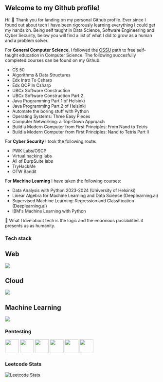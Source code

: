 ## Welcome to my Github profile!

Hi! 👋 Thank you for landing on my personal Github profile. Ever since I found out about tech I have been rigorously learning everything I could get my hands on. Being self taught in Data Science, Software Engineering and Cyber Security, below you will find a list of what I did to grow as a human and a problem solver.

For **General Computer Science**, I followed the  [OSSU](https://github.com/ossu/computer-science) path to free self-taught education in Computer Science. The following succesfully completed courses can be found on my Github:

- CS 50
- Algorithms & Data Structures
- Edx Intro To Csharp
- Edx OOP In Csharp
- UBCx Software Construction
- UBCx Software Construction Part 2
- Java Programming Part 1 of Helsinki
- Java Programming Part 2 of Helsinki
- Automate the boring stuff with Python
- Operating Systems: Three Easy Pieces
- Computer Networking: a Top-Down Approach
- Build a Modern Computer from First Principles: From Nand to Tetris
- Build a Modern Computer from First Principles: Nand to Tetris Part II

For **Cyber Security** I took the following route:

- PWK Labs/OSCP
- Virtual hacking labs
- All of BurpSuite labs
- TryHackMe
- OTW Bandit

For **Machine Learning** I have taken the following courses:
- Data Analysis with Python 2023-2024 (University of Helsinki)
- Linear Algebra for Machine Learning and Data Science (Deeplearning.ai)
- Supervised Machine Learning: Regression and Classification (Deeplearning.ai)
- IBM's Machine Learning with Python


🌱 What I love about tech is the logic and the enormous possibilities it presents us as humanity.


### Tech stack
## Web
<a href="https://skillicons.dev">
  <img src="https://skillicons.dev/icons?i=html,css,javascript,typescript,angular,react,redux,jest,nodejs,webpack&perline=" />
</a>

<br>

## Cloud
<a href="https://skillicons.dev">
  <img src="https://skillicons.dev/icons?i=bash,linux,mysql,postgresql,aws,gcp,docker&perline=" />
</a>

<br>

## Machine Learning
<a href="https://skillicons.dev">
  <img src="https://skillicons.dev/icons?i=python,anaconda&perline=" />
</a>

### Pentesting
<img src='https://upload.wikimedia.org/wikipedia/commons/thumb/2/2b/Kali-dragon-icon.svg/512px-Kali-dragon-icon.svg.png' width=45></img>
<img src='https://www.kali.org/tools/metasploit-framework/images/metasploit-framework-logo.svg' width=45></img>
<img src='https://www.kali.org/tools/burpsuite/images/burpsuite-logo.svg' width=45></img>
<img src='https://www.kali.org/tools/wireshark/images/wireshark-logo.svg' width=45></img>
<img src='https://www.kali.org/tools/metasploit-framework/images/metasploit-framework-logo.svg' width=45></img>
<img src='https://www.kali.org/tools/netcat/images/netcat-logo.svg' width=45></img>

<h3> Leetcode Stats </h3>

 ![Leetcode Stats](https://leetcard.jacoblin.cool/devj5?ext=heatmap&theme=dark)

<!--
**DevJ5/DevJ5** is a ✨ _special_ ✨ repository because its `README.md` (this file) appears on your GitHub profile.

Here are some ideas to get you started:

- 🔭 I’m currently working on ...
-  I’m currently learning ...
- 👯 I’m looking to collaborate on ...
- 🤔 I’m looking for help with ...
- 💬 Ask me about ...
- 📫 How to reach me: ...
- 😄 Pronouns: ...
- ⚡ Fun fact: ...
-->

